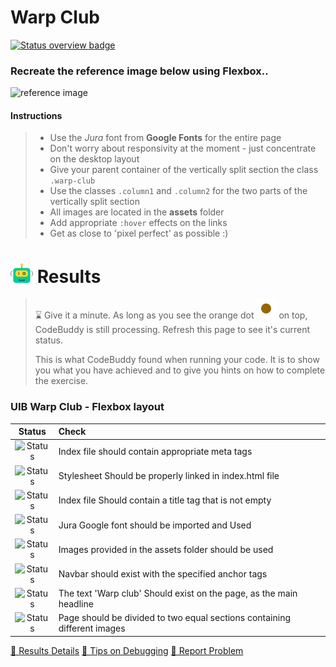 # Warp Club
[![Status overview badge](../../blob/badges/.github/badges/feedback/badge.svg)](#-results)


### Recreate the reference image below using Flexbox..

![reference image](./assets/reference.png)

#### Instructions

> - Use the _Jura_ font from **Google Fonts** for the entire page
> - Don't worry about responsivity at the moment - just concentrate on the desktop layout
> - Give your parent container of the vertically split section the class `.warp-club`
> - Use the classes `.column1` and `.column2` for the two parts of the vertically split section
> - All images are located in the **assets** folder
> - Add appropriate `:hover` effects on the links
> - Get as close to 'pixel perfect' as possible :)

[//]: # (autograding info start)
# <img src="https://github.com/DCI-EdTech/autograding-setup/raw/main/assets/bot-large.svg" alt="" data-canonical-src="https://github.com/DCI-EdTech/autograding-setup/raw/main/assets/bot-large.svg" height="31" /> Results
> ⌛ Give it a minute. As long as you see the orange dot ![processing](https://raw.githubusercontent.com/DCI-EdTech/autograding-setup/main/assets/processing.svg) on top, CodeBuddy is still processing. Refresh this page to see it's current status.
>
> This is what CodeBuddy found when running your code. It is to show you what you have achieved and to give you hints on how to complete the exercise.


### UIB Warp Club - Flexbox layout

|                 Status                  | Check                                                                                    |
| :-------------------------------------: | :--------------------------------------------------------------------------------------- |
| ![Status](../../blob/badges/.github/badges/feedback/status0.svg) | Index file should contain appropriate meta tags |
| ![Status](../../blob/badges/.github/badges/feedback/status1.svg) | Stylesheet Should be properly linked in index.html file |
| ![Status](../../blob/badges/.github/badges/feedback/status2.svg) | Index file Should contain a title tag that is not empty |
| ![Status](../../blob/badges/.github/badges/feedback/status3.svg) | Jura Google font should be imported and Used |
| ![Status](../../blob/badges/.github/badges/feedback/status4.svg) | Images provided in the assets folder should be used |
| ![Status](../../blob/badges/.github/badges/feedback/status5.svg) | Navbar should exist with the specified anchor tags |
| ![Status](../../blob/badges/.github/badges/feedback/status6.svg) | The text 'Warp club' Should exist on the page, as the main headline |
| ![Status](../../blob/badges/.github/badges/feedback/status7.svg) | Page should be divided to two equal sections containing different images |



[🔬 Results Details](../../actions)
[🐞 Tips on Debugging](https://github.com/DCI-EdTech/autograding-setup/wiki/How-to-work-with-CodeBuddy)
[📢 Report Problem](https://docs.google.com/forms/d/e/1FAIpQLSfS8wPh6bCMTLF2wmjiE5_UhPiOEnubEwwPLN_M8zTCjx5qbg/viewform?usp=pp_url&entry.652569746=UIB-layout-warp-club)


[//]: # (autograding info end)